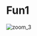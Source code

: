 # Fun1
![zoom_3](https://user-images.githubusercontent.com/68256356/115824403-89026680-a410-11eb-8d6f-46b2d0fd53eb.gif)

